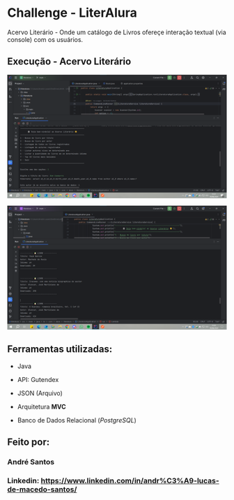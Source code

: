 # Challenge - LiterAlura

Acervo Literário - Onde um catálogo de Livros ofereçe interação textual (via console) com os usuários.

## Execução - Acervo Literário 

![image](https://raw.githubusercontent.com/andluc09/Challenge_-_LiterAlura/main/Liter%20-%20Menu.png)

![image](https://raw.githubusercontent.com/andluc09/Challenge_-_LiterAlura/main/Exibi%C3%A7%C3%A3o%20-%20Resultados.png)

## Ferramentas utilizadas:

* Java

* API: Gutendex

* JSON (Arquivo)

* Arquitetura **MVC**

* Banco de Dados Relacional (*PostgreSQL*)

## Feito por:

### André Santos

### Linkedin: https://www.linkedin.com/in/andr%C3%A9-lucas-de-macedo-santos/
  
